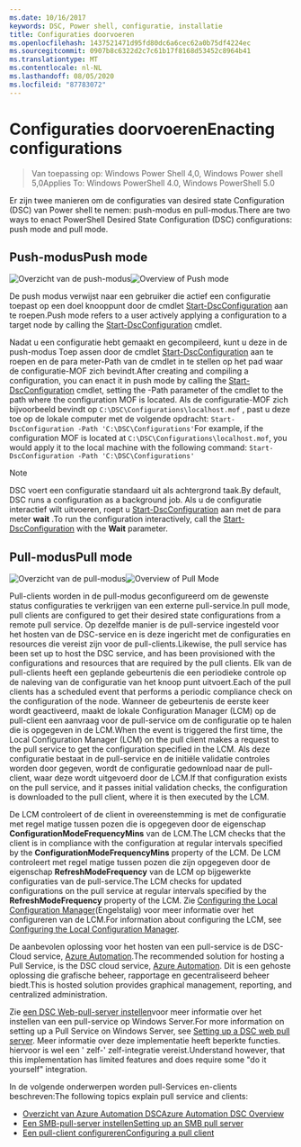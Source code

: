 ```yaml
---
ms.date: 10/16/2017
keywords: DSC, Power shell, configuratie, installatie
title: Configuraties doorvoeren
ms.openlocfilehash: 1437521471d95fd80dc6a6cec62a0b75df4224ec
ms.sourcegitcommit: 0907b8c6322d2c7c61b17f8168d53452c8964b41
ms.translationtype: MT
ms.contentlocale: nl-NL
ms.lasthandoff: 08/05/2020
ms.locfileid: "87783072"
---
```

# <a name="enacting-configurations"></a><span data-ttu-id="eae75-103">Configuraties doorvoeren</span><span class="sxs-lookup"><span data-stu-id="eae75-103">Enacting configurations</span></span>

> <span data-ttu-id="eae75-104">Van toepassing op: Windows Power Shell 4,0, Windows Power shell 5,0</span><span class="sxs-lookup"><span data-stu-id="eae75-104">Applies To: Windows PowerShell 4.0, Windows PowerShell 5.0</span></span>

<span data-ttu-id="eae75-105">Er zijn twee manieren om de configuraties van desired state Configuration (DSC) van Power shell te nemen: push-modus en pull-modus.</span><span class="sxs-lookup"><span data-stu-id="eae75-105">There are two ways to enact PowerShell Desired State Configuration (DSC) configurations: push mode and pull mode.</span></span>

## <a name="push-mode"></a><span data-ttu-id="eae75-106">Push-modus</span><span class="sxs-lookup"><span data-stu-id="eae75-106">Push mode</span></span>

<span data-ttu-id="eae75-107">![Overzicht van de push-modus](media/enactingConfigurations/pushModel.png "De werking van de push modus")</span><span class="sxs-lookup"><span data-stu-id="eae75-107">![Overview of Push mode](media/enactingConfigurations/pushModel.png "How push mode works")</span></span>

<span data-ttu-id="eae75-108">De push modus verwijst naar een gebruiker die actief een configuratie toepast op een doel knooppunt door de cmdlet [Start-DscConfiguration](/powershell/module/psdesiredstateconfiguration/start-dscconfiguration) aan te roepen.</span><span class="sxs-lookup"><span data-stu-id="eae75-108">Push mode refers to a user actively applying a configuration to a target node by calling the [Start-DscConfiguration](/powershell/module/psdesiredstateconfiguration/start-dscconfiguration) cmdlet.</span></span>

<span data-ttu-id="eae75-109">Nadat u een configuratie hebt gemaakt en gecompileerd, kunt u deze in de push-modus Toep assen door de cmdlet [Start-DscConfiguration](/powershell/module/psdesiredstateconfiguration/start-dscconfiguration) aan te roepen en de para meter-Path van de cmdlet in te stellen op het pad waar de configuratie-MOF zich bevindt.</span><span class="sxs-lookup"><span data-stu-id="eae75-109">After creating and compiling a configuration, you can enact it in push mode by calling the [Start-DscConfiguration](/powershell/module/psdesiredstateconfiguration/start-dscconfiguration) cmdlet, setting the -Path parameter of the cmdlet to the path where the configuration MOF is located.</span></span> <span data-ttu-id="eae75-110">Als de configuratie-MOF zich bijvoorbeeld bevindt op `C:\DSC\Configurations\localhost.mof` , past u deze toe op de lokale computer met de volgende opdracht: `Start-DscConfiguration -Path 'C:\DSC\Configurations'`</span><span class="sxs-lookup"><span data-stu-id="eae75-110">For example, if the configuration MOF is located at `C:\DSC\Configurations\localhost.mof`, you would apply it to the local machine with the following command: `Start-DscConfiguration -Path 'C:\DSC\Configurations'`</span></span>

> [!NOTE]
> <span data-ttu-id="eae75-111">DSC voert een configuratie standaard uit als achtergrond taak.</span><span class="sxs-lookup"><span data-stu-id="eae75-111">By default, DSC runs a configuration as a background job.</span></span> <span data-ttu-id="eae75-112">Als u de configuratie interactief wilt uitvoeren, roept u [Start-DscConfiguration](/powershell/module/psdesiredstateconfiguration/start-dscconfiguration) aan met de para meter **wait** .</span><span class="sxs-lookup"><span data-stu-id="eae75-112">To run the configuration interactively, call the [Start-DscConfiguration](/powershell/module/psdesiredstateconfiguration/start-dscconfiguration) with the **Wait** parameter.</span></span>

## <a name="pull-mode"></a><span data-ttu-id="eae75-113">Pull-modus</span><span class="sxs-lookup"><span data-stu-id="eae75-113">Pull mode</span></span>

<span data-ttu-id="eae75-114">![Overzicht van de pull-modus](media/enactingConfigurations/pullModel.png "Hoe werkt de pull-modus?")</span><span class="sxs-lookup"><span data-stu-id="eae75-114">![Overview of Pull Mode](media/enactingConfigurations/pullModel.png "How pull mode works")</span></span>

<span data-ttu-id="eae75-115">Pull-clients worden in de pull-modus geconfigureerd om de gewenste status configuraties te verkrijgen van een externe pull-service.</span><span class="sxs-lookup"><span data-stu-id="eae75-115">In pull mode, pull clients are configured to get their desired state configurations from a remote pull service.</span></span> <span data-ttu-id="eae75-116">Op dezelfde manier is de pull-service ingesteld voor het hosten van de DSC-service en is deze ingericht met de configuraties en resources die vereist zijn voor de pull-clients.</span><span class="sxs-lookup"><span data-stu-id="eae75-116">Likewise, the pull service has been set up to host the DSC service, and has been provisioned with the configurations and resources that are required by the pull clients.</span></span> <span data-ttu-id="eae75-117">Elk van de pull-clients heeft een geplande gebeurtenis die een periodieke controle op de naleving van de configuratie van het knoop punt uitvoert.</span><span class="sxs-lookup"><span data-stu-id="eae75-117">Each of the pull clients has a scheduled event that performs a periodic compliance check on the configuration of the node.</span></span> <span data-ttu-id="eae75-118">Wanneer de gebeurtenis de eerste keer wordt geactiveerd, maakt de lokale Configuration Manager (LCM) op de pull-client een aanvraag voor de pull-service om de configuratie op te halen die is opgegeven in de LCM.</span><span class="sxs-lookup"><span data-stu-id="eae75-118">When the event is triggered the first time, the Local Configuration Manager (LCM) on the pull client makes a request to the pull service to get the configuration specified in the LCM.</span></span> <span data-ttu-id="eae75-119">Als deze configuratie bestaat in de pull-service en de initiële validatie controles worden door gegeven, wordt de configuratie gedownload naar de pull-client, waar deze wordt uitgevoerd door de LCM.</span><span class="sxs-lookup"><span data-stu-id="eae75-119">If that configuration exists on the pull service, and it passes initial validation checks, the configuration is downloaded to the pull client, where it is then executed by the LCM.</span></span>

<span data-ttu-id="eae75-120">De LCM controleert of de client in overeenstemming is met de configuratie met regel matige tussen pozen die is opgegeven door de eigenschap **ConfigurationModeFrequencyMins** van de LCM.</span><span class="sxs-lookup"><span data-stu-id="eae75-120">The LCM checks that the client is in compliance with the configuration at regular intervals specified by the **ConfigurationModeFrequencyMins** property of the LCM.</span></span> <span data-ttu-id="eae75-121">De LCM controleert met regel matige tussen pozen die zijn opgegeven door de eigenschap **RefreshModeFrequency** van de LCM op bijgewerkte configuraties van de pull-service.</span><span class="sxs-lookup"><span data-stu-id="eae75-121">The LCM checks for updated configurations on the pull service at regular intervals specified by the **RefreshModeFrequency** property of the LCM.</span></span> <span data-ttu-id="eae75-122">Zie [Configuring the Local Configuration Manager](../managing-nodes/metaConfig.md)(Engelstalig) voor meer informatie over het configureren van de LCM.</span><span class="sxs-lookup"><span data-stu-id="eae75-122">For information about configuring the LCM, see [Configuring the Local Configuration Manager](../managing-nodes/metaConfig.md).</span></span>

<span data-ttu-id="eae75-123">De aanbevolen oplossing voor het hosten van een pull-service is de DSC-Cloud service, [Azure Automation](https://azure.microsoft.com/services/automation/).</span><span class="sxs-lookup"><span data-stu-id="eae75-123">The recommended solution for hosting a Pull Service, is the DSC cloud service, [Azure Automation](https://azure.microsoft.com/services/automation/).</span></span> <span data-ttu-id="eae75-124">Dit is een gehoste oplossing die grafische beheer, rapportage en gecentraliseerd beheer biedt.</span><span class="sxs-lookup"><span data-stu-id="eae75-124">This is hosted solution provides graphical management, reporting, and centralized administration.</span></span>

<span data-ttu-id="eae75-125">Zie [een DSC Web-pull-server instellen](pullServer.md)voor meer informatie over het instellen van een pull-service op Windows Server.</span><span class="sxs-lookup"><span data-stu-id="eae75-125">For more information on setting up a Pull Service on Windows Server, see [Setting up a DSC web pull server](pullServer.md).</span></span> <span data-ttu-id="eae75-126">Meer informatie over deze implementatie heeft beperkte functies. hiervoor is wel een ' zelf-' zelf-integratie vereist.</span><span class="sxs-lookup"><span data-stu-id="eae75-126">Understand however, that this implementation has limited features and does require some "do it yourself" integration.</span></span>

<span data-ttu-id="eae75-127">In de volgende onderwerpen worden pull-Services en-clients beschreven:</span><span class="sxs-lookup"><span data-stu-id="eae75-127">The following topics explain pull service and clients:</span></span>

- [<span data-ttu-id="eae75-128">Overzicht van Azure Automation DSC</span><span class="sxs-lookup"><span data-stu-id="eae75-128">Azure Automation DSC Overview</span></span>](/azure/automation/automation-dsc-overview)
- [<span data-ttu-id="eae75-129">Een SMB-pull-server instellen</span><span class="sxs-lookup"><span data-stu-id="eae75-129">Setting up an SMB pull server</span></span>](pullServerSMB.md)
- [<span data-ttu-id="eae75-130">Een pull-client configureren</span><span class="sxs-lookup"><span data-stu-id="eae75-130">Configuring a pull client</span></span>](pullClientConfigID.md)
